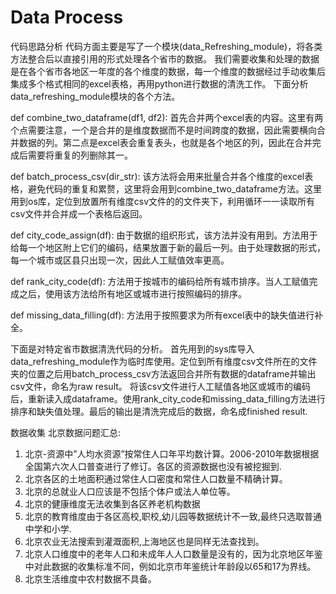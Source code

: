 # Data Process
 
代码思路分析
	代码方面主要是写了一个模块(data_Refreshing_module)，将各类方法整合后以直接引用的形式处理各个省市的数据。
我们需要收集和处理的数据是在各个省市各地区一年度的各个维度的数据，每一个维度的数据经过手动收集后集成多个格式相同的excel表格，再用python进行数据的清洗工作。
下面分析data_refreshing_module模块的各个方法。

def combine_two_dataframe(df1, df2): 
首先合并两个excel表的内容。这里有两个点需要注意，一个是合并的是维度数据而不是时间跨度的数据，因此需要横向合并数据的列。第二点是excel表会重复表头，也就是各个地区的列，因此在合并完成后需要将重复的列删除其一。

def batch_process_csv(dir_str):
	该方法将会用来批量合并各个维度的excel表格，避免代码的重复和累赘，这里将会用到combine_two_dataframe方法。这里用到os库，定位到放置所有维度csv文件的的文件夹下，利用循环一一读取所有csv文件并合并成一个表格后返回。

def city_code_assign(df):
	由于数据的组织形式，该方法并没有用到。方法用于给每一个地区附上它们的编码，结果放置于新的最后一列。由于处理数据的形式，每一个城市或区县只出现一次，因此人工赋值效率更高。

def rank_city_code(df):
	方法用于按城市的编码给所有城市排序。当人工赋值完成之后，使用该方法给所有地区或城市进行按照编码的排序。

def missing_data_filling(df):
	方法用于按照要求为所有excel表中的缺失值进行补全。

下面是对特定省市数据清洗代码的分析。
首先用到的sys库导入data_refreshing_module作为临时库使用。定位到所有维度csv文件所在的文件夹的位置之后用batch_process_csv方法返回合并所有数据的dataframe并输出csv文件，命名为raw result。
将该csv文件进行人工赋值各地区或城市的编码后，重新读入成dataframe。使用rank_city_code和missing_data_filling方法进行排序和缺失值处理。最后的输出是清洗完成后的数据，命名成finished result.

数据收集
北京数据问题汇总:
1.	北京-资源中”人均水资源”按常住人口年平均数计算。2006-2010年数据根据全国第六次人口普查进行了修订。各区的资源数据也没有被挖掘到. 
2.	北京各区的土地面积通过常住人口密度和常住人口数量不精确计算。
3.	北京的总就业人口应该是不包括个体户或法人单位等。
4.	北京的健康维度无法收集到各区养老机构数据
5.	北京的教育维度由于各区高校,职校,幼儿园等数据统计不一致,最终只选取普通中学和小学.
6.	北京农业无法搜索到灌溉面积,上海地区也是同样无法查找到。
7.	北京人口维度中的老年人口和未成年人人口数量是没有的，因为北京地区年鉴中对此数据的收集标准不同，例如北京市年鉴统计年龄段以65和17为界线。
8.	北京生活维度中农村数据不具备。
